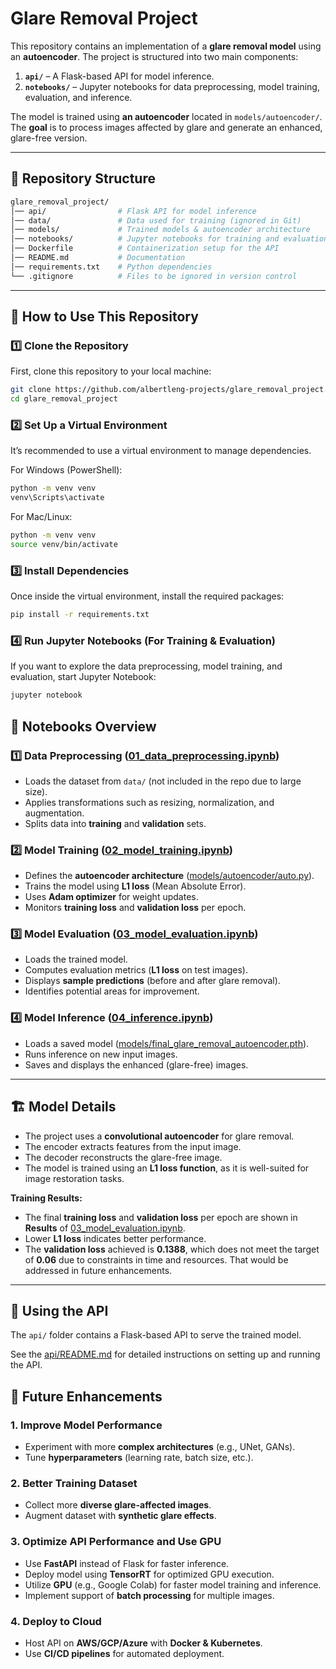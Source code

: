 # Glare Removal Project

This repository contains an implementation of a **glare removal model** using an **autoencoder**. The project is
structured into two main components:

1. **`api/`** – A Flask-based API for model inference.
2. **`notebooks/`** – Jupyter notebooks for data preprocessing, model training, evaluation, and inference.

The model is trained using **an autoencoder** located in `models/autoencoder/`. The **goal** is to process images
affected by glare and generate an enhanced, glare-free version.

---

## 📂 Repository Structure

```graphql
glare_removal_project/
│── api/                # Flask API for model inference
│── data/               # Data used for training (ignored in Git)
│── models/             # Trained models & autoencoder architecture
│── notebooks/          # Jupyter notebooks for training and evaluation
│── Dockerfile          # Containerization setup for the API
│── README.md           # Documentation
│── requirements.txt    # Python dependencies
└── .gitignore          # Files to be ignored in version control
```

---

## 🚀 How to Use This Repository

### 1️⃣ Clone the Repository

First, clone this repository to your local machine:

```bash
git clone https://github.com/albertleng-projects/glare_removal_project.git
cd glare_removal_project
```

### 2️⃣ Set Up a Virtual Environment

It’s recommended to use a virtual environment to manage dependencies.

For Windows (PowerShell):

```bash
python -m venv venv
venv\Scripts\activate
```

For Mac/Linux:

```bash 
python -m venv venv
source venv/bin/activate
```

### 3️⃣ Install Dependencies

Once inside the virtual environment, install the required packages:

```bash
pip install -r requirements.txt
```

### 4️⃣ Run Jupyter Notebooks (For Training & Evaluation)

If you want to explore the data preprocessing, model training, and evaluation, start Jupyter Notebook:

```bash
jupyter notebook
```

## 📝 Notebooks Overview

### 1️⃣ **Data Preprocessing ([01_data_preprocessing.ipynb](notebooks/01_data_preprocessing.ipynb))**

- Loads the dataset from `data/` (not included in the repo due to large size).
- Applies transformations such as resizing, normalization, and augmentation.
- Splits data into **training** and **validation** sets.

### 2️⃣ **Model Training ([02_model_training.ipynb](notebooks/02_model_training.ipynb))**

- Defines the **autoencoder architecture** ([models/autoencoder/auto.py](models/autoencoder/auto.py)).
- Trains the model using **L1 loss** (Mean Absolute Error).
- Uses **Adam optimizer** for weight updates.
- Monitors **training loss** and **validation loss** per epoch.

### 3️⃣ **Model Evaluation ([03_model_evaluation.ipynb](notebooks/03_model_evaluation.ipynb))**

- Loads the trained model.
- Computes evaluation metrics (**L1 loss** on test images).
- Displays **sample predictions** (before and after glare removal).
- Identifies potential areas for improvement.

### 4️⃣ **Model Inference ([04_inference.ipynb](notebooks/04_inference.ipynb))**

- Loads a saved model ([models/final_glare_removal_autoencoder.pth](models/final_glare_removal_autoencoder.pth)).
- Runs inference on new input images.
- Saves and displays the enhanced (glare-free) images.

---

## 🏗️ Model Details

- The project uses a **convolutional autoencoder** for glare removal.
- The encoder extracts features from the input image.
- The decoder reconstructs the glare-free image.
- The model is trained using an **L1 loss function**, as it is well-suited for image restoration tasks.

**Training Results:**

- The final **training loss** and **validation loss** per epoch are shown in **Results**
  of [03_model_evaluation.ipynb](notebooks/03_model_evaluation.ipynb).
- Lower **L1 loss** indicates better performance.
- The **validation loss** achieved is **0.1388**, which does not meet the target of **0.06** due to constraints in time
  and resources. That would be addressed in future enhancements.

---

## 🚀 Using the API

The `api/` folder contains a Flask-based API to serve the trained model.

See the [api/README.md](./api/README.md) for detailed instructions on setting up and running the API.

## 🔮 Future Enhancements

### 1. Improve Model Performance

- Experiment with more **complex architectures** (e.g., UNet, GANs).
- Tune **hyperparameters** (learning rate, batch size, etc.).

### 2. Better Training Dataset

- Collect more **diverse glare-affected images**.
- Augment dataset with **synthetic glare effects**.

### 3. Optimize API Performance and Use GPU

- Use **FastAPI** instead of Flask for faster inference.
- Deploy model using **TensorRT** for optimized GPU execution.
- Utilize **GPU** (e.g., Google Colab) for faster model training and inference.
- Implement support of **batch processing** for multiple images.

### 4. Deploy to Cloud

- Host API on **AWS/GCP/Azure** with **Docker & Kubernetes**.
- Use **CI/CD pipelines** for automated deployment.

